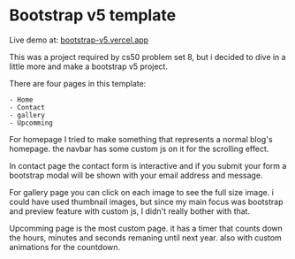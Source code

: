 # Bootstrap v5 template

Live demo at: [bootstrap-v5.vercel.app](https://bootstrap-v5.vercel.app)

This was a project required by cs50 problem set 8, but i decided to dive in a little more and make a bootstrap v5 project.

There are four pages in this template:

    - Home
    - Contact
    - gallery
    - Upcomming

For homepage I tried to make something that represents a normal blog's homepage. the navbar has some custom js on it for the scrolling effect.

In contact page the contact form is interactive and if you submit your form a bootstrap modal will be shown with your email address and message.

For gallery page you can click on each image to see the full size image. i could have used thumbnail images, but since my main focus was bootstrap and preview feature with custom js, I didn't really bother with that.

Upcomming page is the most custom page. it has a timer that counts down the hours, minutes and seconds remaning until next year. also with custom animations for the countdown.
